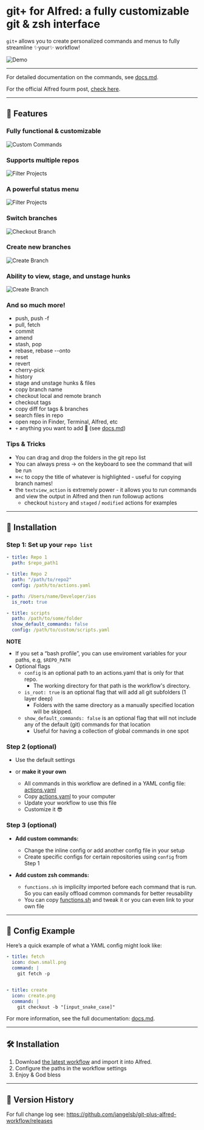 # git+ for Alfred: a fully customizable git & zsh interface

`git+` allows you to create personalized commands and menus to fully streamline ✨your✨ workflow!


![Demo](images/demo.gif)

---

For detailed documentation on the commands, see [docs.md](docs.md).

For the official Alfred fourm post, [check here](https://www.alfredforum.com/topic/22463-git-for-alfred-a-fully-customizable-git-zsh-interface/).

---

## 🚀 Features

### Fully functional & customizable
![Custom Commands](images/custom_commands.png)

### Supports multiple repos
![Filter Projects](images/filter_projects.png)

### A powerful status menu
![Filter Projects](images/status_menu.png)

### Switch branches 
![Checkout Branch](images/checkout_branch.png)

### Create new branches
![Create Branch](images/create_branch.png)

### Ability to view, stage, and unstage hunks
![Create Branch](images/stage_hunk.png)

### And so much more!

* push, push -f
* pull, fetch
* commit
* amend
* stash, pop
* rebase, rebase --onto
* reset
* revert
* cherry-pick
* history
* stage and unstage hunks & files
* copy branch name
* checkout local and remote branch
* checkout tags
* copy diff for tags & branches
* search files in repo
* open repo in Finder, Terminal, Alfred, etc
* `+` anything you want to add 🚀 (see [docs.md](docs.md))


### Tips & Tricks

* You can drag and drop the folders in the git repo list
* You can always press → on the keyboard to see the command that will be run
* `⌘+c` to copy the title of whatever is highlighted - useful for copying branch names!
* the `textview_action` is extremely power - it allows you to run commands and view the output in Alfred and then run followup actions 
    * checkout `history` and `staged` / `modified` actions for examples


---

## 📖 Installation

### Step 1: Set up your `repo list`
```yaml
- title: Repo 1
  path: $repo_path1

- title: Repo 2
  path: "/path/to/repo2"
  config: /path/to/actions.yaml

- path: /Users/name/Developer/ios
  is_root: true

- title: scripts
  path: /path/to/some/folder
  show_default_commands: false
  config: /path/to/custom/scripts.yaml
```
**NOTE**
* If you set a “bash profile”, you can use enviroment variables for your paths, e.g, `$REPO_PATH`
* Optional flags
  * `config` is an optional path to an actions.yaml that is only for that repo.
      * The working directory for that path is the workflow's directory.
  * `is_root: true` is an optional flag that will add all git subfolders (1 layer deep)
      * Folders with the same directory as a manually specified location will be skipped.
  * `show_default_commands: false` is an optional flag that will not include any of the default (git) commands for that location
      * Useful for having a collection of global commands in one spot


### Step 2 (optional)

- Use the default settings
  
- or **make it your own**
  - All commands in this workflow are defined in a YAML config file: [actions.yaml](https://github.com/jangelsb/git-plus-alfred-workflow/blob/main/actions.yaml)
  - Copy [actions.yaml](https://github.com/jangelsb/git-plus-alfred-workflow/blob/main/actions.yaml) to your computer
  - Update your workflow to use this file
  - Customize it 😎
  
### Step 3 (optional)
- **Add custom commands:** 
  - Change the inline config or add another config file in your setup
  - Create specific configs for certain repositories using `config` from Step 1

- **Add custom zsh commands:** 
  - `functions.sh` is implicilty imported before each command that is run. So you can easily offload common commands for better reusability 
  - You can copy [functions.sh](https://github.com/jangelsb/git-plus-alfred-workflow/blob/main/functions.sh) and tweak it or you can even link to your own file 


---

## 📂 Config Example

Here’s a quick example of what a YAML config might look like:  

```yaml
- title: fetch
  icon: down.small.png
  command: |
    git fetch -p


- title: create
  icon: create.png
  command: |
    git checkout -b "[input_snake_case]"
```

For more information, see the full documentation: [docs.md](https://github.com/jangelsb/git-plus-alfred-workflow/blob/main/docs.md).

---

## 🛠️ Installation

1. Download [the latest workflow](https://github.com/jangelsb/git-plus-alfred-workflow/releases) and import it into Alfred. 
2. Configure the paths in the workflow settings
3. Enjoy & God bless 

---

## 📝 Version History

For full change log see: https://github.com/jangelsb/git-plus-alfred-workflow/releases
